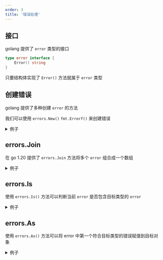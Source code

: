 ```yaml
---
order: 3
title: '错误处理'
---
```


## 接口

golang 提供了 `error` 类型的接口

```go
type error interface {
    Error() string
}
```

只要结构体实现了 `Error()` 方法就属于 `error` 类型

## 创建错误

golang 提供了多种创建 `error` 的方法

我们可以使用 `errors.New()`  `fmt.Errorf()` 来创建错误

<details>
<summary>例子</summary>

```go
package main

import (
	"errors"
	"fmt"
)

func main() {
    // 使用 New 创建错误
	err1 := errors.New("first error")

    // 使用 fmt 创建错误
	err2 := fmt.Errorf("second %s", "error")

	fmt.Println(err1, err2)
}

```

</details>

## errors.Join

在 go 1.20 提供了 `errors.Join` 方法将多个 `error` 组合成一个数组

<details>
<summary>例子</summary>

```go
package main

import (
	"errors"
	"fmt"
)

func main() {
	// 使用 New 创建错误
	err1 := errors.New("first error")

	// 使用 fmt 创建错误
	err2 := fmt.Errorf("second %s", "error")

	// 使用 join 将多个 error 合并
	err3 := errors.Join(err1, err2)

	fmt.Println(err1, err2) 
	// 结果: first error second error
	
	fmt.Println(err3) 
	// 结果： 
	// first error
	// second error
}
```

</details>

## errors.Is

使用 `errors.Is()` 方法可以判断当前 `error` 是否包含目标类型的 `error`

<details>
<summary>例子</summary>

```go
package main

import (
	"errors"
	"fmt"
)

func main() {
	// 使用 New 创建错误
	err1 := errors.New("first error")

	// 使用 fmt 创建错误
	err2 := fmt.Errorf("second %s", "error")

	// 使用 join 将多个 error 合并
	err3 := errors.Join(err1, err2)

	fmt.Println(err1, err2) 
	// 结果: first error second error
	
	fmt.Println(err3) 
	// 结果： 
	// first error
	// second error

	// 使用 errors.Is() 判断错误是否是目标错误， err3 包含 err1 所以为 true
	fmt.Println(errors.Is(err1, err2))
	// 结果: false
	fmt.Println(errors.Is(err3, err1))
	// 结果： true
}
```

</details>

## errors.As

使用 `errors.As()` 方法可以将 error 中第一个符合目标类型的错误赋值到目标对象

<details>
<summary>例子</summary>

```go
package main

import (
	"errors"
	"fmt"
)

type NormalErr struct {
	e string
}

func (t NormalErr) Error() string {
	return t.e
}

func main() {
	// 使用 New 创建错误
	err1 := errors.New("first error")

	// 创建 T
	err2 := NormalErr{"second error"}

	// 使用 join 将多个 error 合并
	err3 := errors.Join(err1, err2)

	var err4 NormalErr

	errors.As(err3, &err4)

	fmt.Println(err4)
	// 结果： second error
}
```

</details>